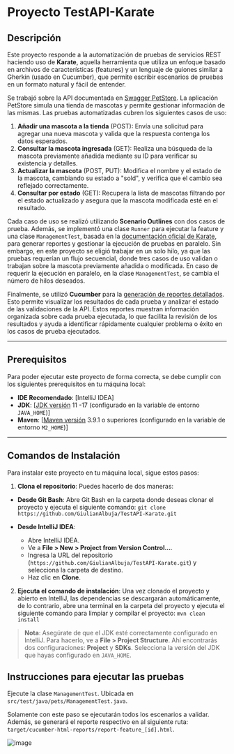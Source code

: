 
# Proyecto TestAPI-Karate

## Descripción
Este proyecto responde a la automatización de pruebas de servicios REST haciendo uso de  **Karate**, aquella herramienta que utiliza un enfoque basado en archivos de características (features) y un lenguaje de guiones similar a Gherkin (usado en Cucumber), que permite escribir escenarios de pruebas en un formato natural y fácil de entender. 

Se trabajó sobre la API documentada en [Swagger PetStore](https://petstore.swagger.io/). La aplicación PetStore simula una tienda de mascotas y permite gestionar información de las mismas. Las pruebas automatizadas cubren los siguientes casos de uso: 

1. **Añadir una mascota a la tienda** (POST): Envía una solicitud para agregar una nueva mascota y valida que la respuesta contenga los datos esperados. 
2. **Consultar la mascota ingresada** (GET): Realiza una búsqueda de la mascota previamente añadida mediante su ID para verificar su existencia y detalles. 
3. **Actualizar la mascota** (POST, PUT): Modifica el nombre y el estado de la mascota, cambiando su estado a "sold", y verifica que el cambio sea reflejado correctamente. 
4. **Consultar por estado** (GET): Recupera la lista de mascotas filtrando por el estado actualizado y asegura que la mascota modificada esté en el resultado. 

Cada caso de uso se realizó utilizando **Scenario Outlines** con dos casos de prueba. Además, se implementó una clase  `Runner` para ejecutar la feature y una clase `ManagementTest`, basada en la [documentación oficial de Karate](https://karatelabs.github.io/karate/), para generar reportes y gestionar la ejecución de pruebas en paralelo. Sin embargo, en este proyecto se eligió trabajar en un solo hilo, ya que las pruebas requerían un flujo secuencial, donde tres casos de uso validan o trabajan sobre la mascota previamente añadida o modificada. En caso de requerir la ejecución en paralelo, en la clase `ManagementTest`, se cambia el número de hilos deseados.

Finalmente, se utilizó **Cucumber** para la [generación de reportes detallados](https://karatelabs.github.io/karate/karate-demo/). Esto permite visualizar los resultados de cada prueba y analizar el estado de las validaciones de la API. Estos reportes muestran información organizada sobre cada prueba ejecutada, lo que facilita la revisión de los resultados y ayuda a identificar rápidamente cualquier problema o éxito en los casos de prueba ejecutados.

---

## Prerequisitos

Para poder ejecutar este proyecto de forma correcta, se debe cumplir con los siguientes prerequisitos en tu máquina local:

- **IDE Recomendado**: [IntelliJ IDEA]
- **JDK**: [[JDK versión](https://docs.aws.amazon.com/corretto/) 11 -17 (configurado en la variable de entorno `JAVA_HOME`)] 
- **Maven**: [[Maven versión](https://maven.apache.org/download.cgi) 3.9.1 o superiores (configurado en la variable de entorno `M2_HOME`)]


---

## Comandos de Instalación


Para instalar este proyecto en tu máquina local, sigue estos pasos: 
1. **Clona el repositorio**: Puedes hacerlo de dos maneras: 
- **Desde Git Bash**: Abre Git Bash en la carpeta donde deseas clonar el proyecto y ejecuta el siguiente comando: ```git clone https://github.com/GiulianAlbuja/TestAPI-Karate.git``` 

- **Desde IntelliJ IDEA**: 
	- Abre IntelliJ IDEA. 
	- Ve a **File > New > Project from Version Control...**. 
	- Ingresa la URL del repositorio (`https://github.com/GiulianAlbuja/TestAPI-Karate.git`) y selecciona la carpeta de destino.
	 - Haz clic en **Clone**. 

2. **Ejecuta el comando de instalación**: Una vez clonado el proyecto y abierto en IntelliJ, las dependencias se descargarán automáticamente, de lo contrario, abre una terminal en la carpeta del proyecto y ejecuta el siguiente comando para limpiar y compilar el proyecto: `mvn clean install`

> **Nota**: Asegúrate de que el JDK esté correctamente configurado en IntelliJ. Para hacerlo, ve a **File > Project Structure**. Ahí encontrarás dos configuraciones: **Project** y **SDKs**. Selecciona la versión del JDK que hayas configurado en `JAVA_HOME`.
>

## Instrucciones para ejecutar las pruebas

Ejecute la clase `ManagementTest`. Ubicada en `src/test/java/pets/ManagementTest.java`.

Solamente con este paso se ejecutarán todos los escenarios a validar. Además, se generará el reporte respectivo en al siguiente ruta:  `target/cucumber-html-reports/report-feature_[id].html`.


![image](https://github.com/user-attachments/assets/b2d03201-393e-44af-aef7-d91312a16cfe)
